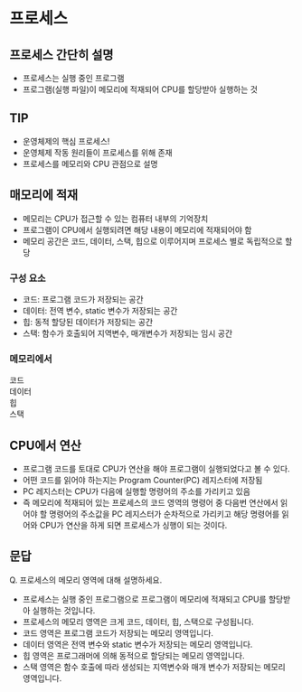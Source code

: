 # 프로세스
## 프로세스 간단히 설명
- 프로세스는 실행 중인 프로그램
- 프로그램(실행 파일)이 메모리에 적재되어 CPU를 할당받아 실행하는 것

## TIP
- 운영체제의 핵심 프로세스!
- 운영체제 작동 원리들이 프로세스를 위해 존재
- 프로세스를 메모리와 CPU 관점으로 설명

## 매모리에 적재
- 메모리는 CPU가 접근할 수 있는 컴퓨터 내부의 기억장치
- 프로그램이 CPU에서 실행되려면 해당 내용이 메모리에 적재되어야 함
- 메모리 공간은 코드, 데이터, 스택, 힙으로 이루어지며 프로세스 별로 독립적으로 할당

### 구성 요소
- 코드: 프로그램 코드가 저장되는 공간
- 데이터: 전역 변수, static 변수가 저장되는 공간
- 힙: 동적 할당된 데이터가 저장되는 공간
- 스택: 함수가 호출되어 지역변수, 매개변수가 저장되는 임시 공간

### 메모리에서
코드  
데이터  
힙  
스택  

## CPU에서 연산
- 프로그램 코드를 토대로 CPU가 연산을 해야 프로그램이 실행되었다고 볼 수 있다.
- 어떤 코드를 읽어야 하는지는 Program Counter(PC) 레지스터에 저장됨
- PC 레지스터는 CPU가 다음에 실행할 명령어의 주소를 가리키고 있음
- 즉 메모리에 적재되어 있는 프로세스의 코드 영역의 명령어 중 
다음번 연산에서 읽어야 할 명령어의 주소값을 PC 레지스터가 순차적으로 가리키고 
해당 명령어를 읽어와 CPU가 연산을 하게 되면 프로세스가 싱행이 되는 것이다.

## 문답
Q. 프로세스의 메모리 영역에 대해 설명하세요.
- 프로세스는 실행 중인 프로그램으로 프로그램이 메모리에 적재되고 CPU를 할당받아 실행하는 것입니다.
- 프로세스의 메모리 영역은 크게 코드, 데이터, 힙, 스택으로 구성됩니다.
- 코드 영역은 프로그램 코드가 저장되는 메모리 영역입니다.
- 데이터 영역은 전역 변수와 static 변수가 저장되는 메모리 영역입니다.
- 힙 영역은 프로그래머에 의해 동적으로 할당되는 메모리 영역입니다.
- 스택 영역은 함수 호출에 따라 생성되는 지역변수와 매개 변수가 저장되는 메모리 영역입니다.

